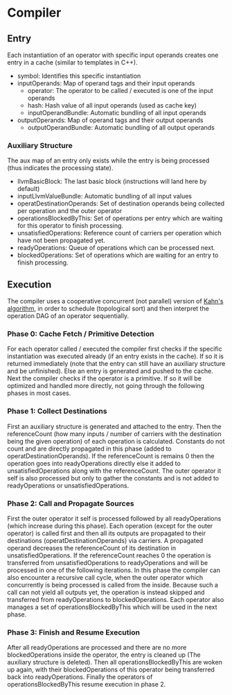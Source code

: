 # Compiler

## Entry
Each instantiation of an operator with specific input operands creates one entry in a cache (similar to templates in C++).
- symbol: Identifies this specific instantiation
- inputOperands: Map of operand tags and their input operands
    - operator: The operator to be called / executed is one of the input operands
    - hash: Hash value of all input operands (used as cache key)
    - inputOperandBundle: Automatic bundling of all input operands
- outputOperands: Map of operand tags and their output operands
    - outputOperandBundle: Automatic bundling of all output operands

### Auxiliary Structure
The aux map of an entry only exists while the entry is being processed (thus indicates the processing state).
- llvmBasicBlock: The last basic block (instructions will land here by default)
- inputLlvmValueBundle: Automatic bundling of all input values
- operatDestinationOperands: Set of destination operands being collected per operation and the outer operator
- operationsBlockedByThis: Set of operations per entry which are waiting for this operator to finish processing.
- unsatisfiedOperations: Reference count of carriers per operation which have not been propagated yet.
- readyOperations: Queue of operations which can be processed next.
- blockedOperations: Set of operations which are waiting for an entry to finish processing.


## Execution
The compiler uses a cooperative concurrent (not parallel) version of [Kahn's algorithm](https://en.wikipedia.org/wiki/Topological_sorting#Kahn's_algorithm),
in order to schedule (topological sort) and then interpret the operation DAG of an operator sequentially.

### Phase 0: Cache Fetch / Primitive Detection
For each operator called / executed the compiler first checks if the specific instantiation was executed already (if an entry exists in the cache).
If so it is returned immediately (note that the entry can still have an auxiliary structure and be unfinished).
Else an entry is generated and pushed to the cache.
Next the compiler checks if the operator is a primitive.
If so it will be optimized and handled more directly, not going through the following phases in most cases.

### Phase 1: Collect Destinations
First an auxiliary structure is generated and attached to the entry.
Then the referenceCount (how many inputs / number of carriers with the destination being the given operation) of each operation is calculated.
Constants do not count and are directly propagated in this phase (added to operatDestinationOperands).
If the referenceCount is remains 0 then the operation goes into readyOperations directly else it added to unsatisfiedOperations along with the referenceCount.
The outer operator it self is also processed but only to gather the constants and is not added to readyOperations or unsatisfiedOperations.

### Phase 2: Call and Propagate Sources
First the outer operator it self is processed followed by all readyOperations (which increase during this phase).
Each operation (except for the outer operator) is called first and then all its outputs are propagated to their destinations (operatDestinationOperands) via carriers.
A propagated operand decreases the referenceCount of its destination in unsatisfiedOperations.
If the referenceCount reaches 0 the operation is transferred from unsatisfiedOperations to readyOperations and will be processed in one of the following iterations.
In this phase the compiler can also encounter a recursive call cycle, when the outer operator which concurrently is being processed is called from the inside.
Because such a call can not yield all outputs yet, the operation is instead skipped and transferred from readyOperations to blockedOperations.
Each operator also manages a set of operationsBlockedByThis which will be used in the next phase.

### Phase 3: Finish and Resume Execution
After all readyOperations are processed and there are no more blockedOperations inside the operator, the entry is cleaned up (The auxiliary structure is deleted).
Then all operationsBlockedByThis are woken up again, with their blockedOperations of this operator being transferred back into readyOperations.
Finally the operators of operationsBlockedByThis resume execution in phase 2.
